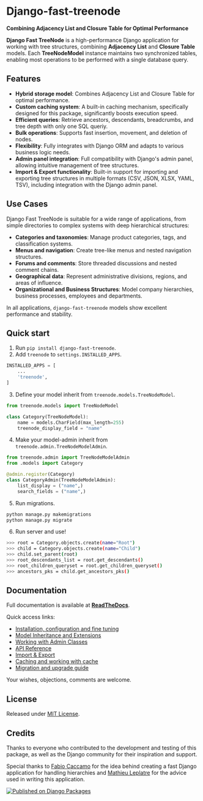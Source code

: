 # Django-fast-treenode 
**Combining Adjacency List and Closure Table for Optimal Performance**

**Django Fast TreeNode** is a high-performance Django application for working with tree structures, combining **Adjacency List** and **Closure Table** models. Each **TreeNodeModel** instance maintains two synchronized tables, enabling most operations to be performed with a single database query.

## Features
- **Hybrid storage model**: Combines Adjacency List and Closure Table for optimal performance.
- **Custom caching system**: A built-in caching mechanism, specifically designed for this package, significantly boosts execution speed.
- **Efficient queries**: Retrieve ancestors, descendants, breadcrumbs, and tree depth with only one SQL queriy.
- **Bulk operations**: Supports fast insertion, movement, and deletion of nodes.
- **Flexibility**: Fully integrates with Django ORM and adapts to various business logic needs.
- **Admin panel integration**: Full compatibility with Django's admin panel, allowing intuitive management of tree structures.
- **Import & Export functionality**: Built-in support for importing and exporting tree structures in multiple formats (CSV, JSON, XLSX, YAML, TSV), including integration with the Django admin panel.

## Use Cases
Django Fast TreeNode is suitable for a wide range of applications, from simple directories to complex systems with deep hierarchical structures:
- **Categories and taxonomies**: Manage product categories, tags, and classification systems.
- **Menus and navigation**: Create tree-like menus and nested navigation structures.
- **Forums and comments**: Store threaded discussions and nested comment chains.
- **Geographical data**: Represent administrative divisions, regions, and areas of influence.
- **Organizational and Business Structures**: Model company hierarchies, business processes, employees and departments.

In all applications, `django-fast-treenode` models show excellent performance and stability.

## Quick start
1. Run `pip install django-fast-treenode`.
2. Add `treenode` to `settings.INSTALLED_APPS`.

```python
INSTALLED_APPS = [
    ...
    'treenode',
]
```

3. Define your model inherit from `treenode.models.TreeNodeModel`.

```python
from treenode.models import TreeNodeModel

class Category(TreeNodeModel):
    name = models.CharField(max_length=255)
    treenode_display_field = "name"
```

4. Make your model-admin inherit from `treenode.admin.TreeNodeModelAdmin`.

```python
from treenode.admin import TreeNodeModelAdmin
from .models import Category

@admin.register(Category)
class CategoryAdmin(TreeNodeModelAdmin):
    list_display = ("name",)
    search_fields = ("name",)
```
5. Run migrations.

```bash 
python manage.py makemigrations
python manage.py migrate
```

6. Run server and use!

```bash
>>> root = Category.objects.create(name="Root")
>>> child = Category.objects.create(name="Child")
>>> child.set_parent(root)
>>> root_descendants_list = root.get_descendants()
>>> root_children_queryset = root.get_children_queryset()
>>> ancestors_pks = child.get_ancestors_pks()
```

## Documentation
Full documentation is available at **[ReadTheDocs](https://django-fast-treenode.readthedocs.io/)**.

Quick access links:
* [Installation, configuration and fine tuning](https://django-fast-treenode.readthedocs.io/installation/)
* [Model Inheritance and Extensions](https://django-fast-treenode.readthedocs.io/models/)
* [Working with Admin Classes](https://django-fast-treenode.readthedocs.io/admin/)
* [API Reference](https://django-fast-treenode.readthedocs.io/api/)
* [Import & Export](https://django-fast-treenode.readthedocs.io/import_export/)
* [Caching and working with cache](https://django-fast-treenode.readthedocs.io/cache/)
* [Migration and upgrade guide](https://django-fast-treenode.readthedocs.io/migration/)

Your wishes, objections, comments are welcome.

## License
Released under [MIT License](https://github.com/TimurKady/django-fast-treenode/blob/main/LICENSE).

## Credits
Thanks to everyone who contributed to the development and testing of this package, as well as the Django community for their inspiration and support. 

Special thanks to [Fabio Caccamo](https://github.com/fabiocaccamo) for the idea behind creating a fast Django application for handling hierarchies and [Mathieu Leplatre](https://github.com/leplatrem) for the advice used in writing this application.

[![Published on Django Packages](https://img.shields.io/badge/Published%20on-Django%20Packages-0c3c26)](https://djangopackages.org/packages/p/django-fast-treenode/)
